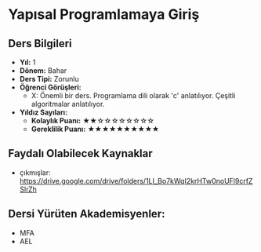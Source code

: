 # Yapısal Programlamaya Giriş

## Ders Bilgileri

- **Yıl:** 1
- **Dönem:** Bahar
- **Ders Tipi:** Zorunlu
- **Öğrenci Görüşleri:**
  - X: Önemli bir ders. Programlama dili olarak 'c' anlatılıyor. Çeşitli algoritmalar anlatılıyor.
- **Yıldız Sayıları:**
  - **Kolaylık Puanı:** ★★☆☆☆☆☆☆☆☆
  - **Gereklilik Puanı:** ★★★★★★★★★★


## Faydalı Olabilecek Kaynaklar

- çıkmışlar: https://drive.google.com/drive/folders/1LI_Bo7kWqI2krHTw0noUFl9crfZSlrZh

## Dersi Yürüten Akademisyenler:
- MFA
- AEL
